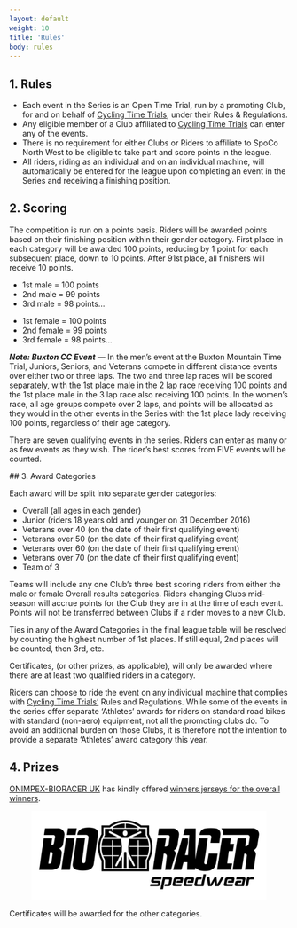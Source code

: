 ```yaml
---
layout: default
weight: 10
title: 'Rules'
body: rules
---
```


## 1. Rules

<ul class="content__list">
	<li class="content__list-item">Each event in the Series is an Open Time Trial, run by a promoting Club, for and on behalf of <a href="http://www.cyclingtimetrials.org.uk">Cycling Time Trials</a>, under their Rules & Regulations.</li>
	<li class="content__list-item">Any eligible member of a Club affiliated to <a href="http://www.cyclingtimetrials.org.uk">Cycling Time Trials</a> can enter any of the events.</li>
	<li class="content__list-item">There is no requirement for either Clubs or Riders to affiliate to SpoCo North West to be eligible to take part and score points in the league. </li>
	<li class="content__list-item">All riders, riding as an individual and on an individual machine, will automatically be entered for the league upon completing an event in the Series and receiving a finishing position.</li>
</ul>

## 2. Scoring

The competition is run on a points basis. Riders will be awarded points based on their finishing position within their gender category. First place in each category will be awarded 100 points, reducing by 1 point for each subsequent place, down to 10 points. After 91st place, all finishers will receive 10 points.

<ul class="content__list">
	<li class="content__list-item">1st male = 100 points</li>
	<li class="content__list-item">2nd male = 99 points</li>
	<li class="content__list-item">3rd male = 98 points&hellip;</li>
</ul>

<ul class="content__list">
	<li class="content__list-item">1st female = 100 points</li>
	<li class="content__list-item">2nd female = 99 points</li>
	<li class="content__list-item">3rd female = 98 points&hellip;</li>
</ul>

**_Note: Buxton CC Event_** — In the men’s event at the Buxton Mountain Time Trial, Juniors, Seniors, and Veterans compete in different distance events over either two or three laps. The two and three lap races will be scored separately, with the 1st place male in the 2 lap race receiving 100 points and the 1st place male in the 3 lap race also receiving 100 points. In the women’s race, all age groups compete over 2 laps, and points will be allocated as they would in the other events in the Series with the 1st place lady receiving 100 points, regardless of their age category.

There are seven qualifying events in the series. Riders can enter as many or as few events as they wish. The rider’s best scores from FIVE events will be counted.

## 3. Award Categories

Each award will be split into separate gender categories:

<ul class="content__list">
	<li class="content__list-item"><span>Overall</span> (all ages in each gender)</li>
	<li class="content__list-item"><span>Junior</span> (riders 18 years old and younger on 31 December 2016)</li>
	<li class="content__list-item"><span>Veterans over 40</span> (on the date of their first qualifying event)</li>
	<li class="content__list-item"><span>Veterans over 50</span> (on the date of their first qualifying event)</li>
	<li class="content__list-item"><span>Veterans over 60</span> (on the date of their first qualifying event)</li>
	<li class="content__list-item"><span>Veterans over 70</span> (on the date of their first qualifying event)</li>
	<li class="content__list-item"><span>Team of 3</span></li>
</ul>

Teams will include any one Club’s three best scoring riders from either the male or female Overall results categories. Riders changing Clubs mid-season will accrue points for the Club they are in at the time of each event. Points will not be transferred between Clubs if a rider moves to a new Club.

Ties in any of the Award Categories in the final league table will be resolved by counting the highest number of 1st places. If still equal, 2nd places will be counted, then 3rd, etc.

Certificates, (or other prizes, as applicable), will only be awarded where there are at least two qualified riders in a category.

Riders can choose to ride the event on any individual machine that complies with <a href="http://www.cyclingtimetrials.org.uk">Cycling Time Trials’</a> Rules and Regulations. While some of the events in the series offer separate ‘Athletes’ awards for riders on standard road bikes with standard (non-aero) equipment, not all the promoting clubs do. To avoid an additional burden on those Clubs, it is therefore not the intention to provide a separate ‘Athletes’ award category this year.

## 4. Prizes

<a href="http://www.onimpex.co.uk/"><span class="nowrap">ONIMPEX-BIORACER UK</span></a> has kindly offered <a href="/sponsors_prizes/">winners jerseys for the overall winners</a>.

<figure class="fig fig--alt">
	<img class="fig__img" src="../img/bioracer-barrier-bw.svg" alt="Bioracer logo" />
</figure>

Certificates will be awarded for the other categories.
